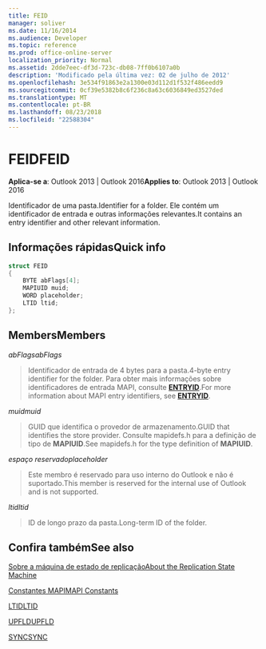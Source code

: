 ```yaml
---
title: FEID
manager: soliver
ms.date: 11/16/2014
ms.audience: Developer
ms.topic: reference
ms.prod: office-online-server
localization_priority: Normal
ms.assetid: 2dde7eec-df3d-723c-db08-7ff0b6107a0b
description: 'Modificado pela última vez: 02 de julho de 2012'
ms.openlocfilehash: 3e534f91863e2a1300e03d112d1f532f486eedd9
ms.sourcegitcommit: 0cf39e5382b8c6f236c8a63c6036849ed3527ded
ms.translationtype: MT
ms.contentlocale: pt-BR
ms.lasthandoff: 08/23/2018
ms.locfileid: "22588304"
---
```

# <a name="feid"></a><span data-ttu-id="702f8-103">FEID</span><span class="sxs-lookup"><span data-stu-id="702f8-103">FEID</span></span>

 
  
<span data-ttu-id="702f8-104">**Aplica-se a**: Outlook 2013 | Outlook 2016</span><span class="sxs-lookup"><span data-stu-id="702f8-104">**Applies to**: Outlook 2013 | Outlook 2016</span></span> 
  
<span data-ttu-id="702f8-105">Identificador de uma pasta.</span><span class="sxs-lookup"><span data-stu-id="702f8-105">Identifier for a folder.</span></span> <span data-ttu-id="702f8-106">Ele contém um identificador de entrada e outras informações relevantes.</span><span class="sxs-lookup"><span data-stu-id="702f8-106">It contains an entry identifier and other relevant information.</span></span>
  
## <a name="quick-info"></a><span data-ttu-id="702f8-107">Informações rápidas</span><span class="sxs-lookup"><span data-stu-id="702f8-107">Quick info</span></span>

```cpp
struct FEID 
{ 
    BYTE abFlags[4]; 
    MAPIUID muid; 
    WORD placeholder; 
    LTID ltid; 
};
```

## <a name="members"></a><span data-ttu-id="702f8-108">Members</span><span class="sxs-lookup"><span data-stu-id="702f8-108">Members</span></span>

 <span data-ttu-id="702f8-109">_abFlags_</span><span class="sxs-lookup"><span data-stu-id="702f8-109">_abFlags_</span></span>
  
> <span data-ttu-id="702f8-110">Identificador de entrada de 4 bytes para a pasta.</span><span class="sxs-lookup"><span data-stu-id="702f8-110">4-byte entry identifier for the folder.</span></span> <span data-ttu-id="702f8-111">Para obter mais informações sobre identificadores de entrada MAPI, consulte **[ENTRYID](entryid.md)**.</span><span class="sxs-lookup"><span data-stu-id="702f8-111">For more information about MAPI entry identifiers, see **[ENTRYID](entryid.md)**.</span></span> 
    
 <span data-ttu-id="702f8-112">_muid_</span><span class="sxs-lookup"><span data-stu-id="702f8-112">_muid_</span></span>
  
> <span data-ttu-id="702f8-113">GUID que identifica o provedor de armazenamento.</span><span class="sxs-lookup"><span data-stu-id="702f8-113">GUID that identifies the store provider.</span></span> <span data-ttu-id="702f8-114">Consulte mapidefs.h para a definição de tipo de **MAPIUID**.</span><span class="sxs-lookup"><span data-stu-id="702f8-114">See mapidefs.h for the type definition of **MAPIUID**.</span></span> 
    
 <span data-ttu-id="702f8-115">_espaço reservado_</span><span class="sxs-lookup"><span data-stu-id="702f8-115">_placeholder_</span></span>
  
> <span data-ttu-id="702f8-116">Este membro é reservado para uso interno do Outlook e não é suportado.</span><span class="sxs-lookup"><span data-stu-id="702f8-116">This member is reserved for the internal use of Outlook and is not supported.</span></span>
    
 <span data-ttu-id="702f8-117">_ltid_</span><span class="sxs-lookup"><span data-stu-id="702f8-117">_ltid_</span></span>
  
> <span data-ttu-id="702f8-118">ID de longo prazo da pasta.</span><span class="sxs-lookup"><span data-stu-id="702f8-118">Long-term ID of the folder.</span></span>
    
## <a name="see-also"></a><span data-ttu-id="702f8-119">Confira também</span><span class="sxs-lookup"><span data-stu-id="702f8-119">See also</span></span>



[<span data-ttu-id="702f8-120">Sobre a máquina de estado de replicação</span><span class="sxs-lookup"><span data-stu-id="702f8-120">About the Replication State Machine</span></span>](about-the-replication-state-machine.md)
  
[<span data-ttu-id="702f8-121">Constantes MAPI</span><span class="sxs-lookup"><span data-stu-id="702f8-121">MAPI Constants</span></span>](mapi-constants.md)
  
[<span data-ttu-id="702f8-122">LTID</span><span class="sxs-lookup"><span data-stu-id="702f8-122">LTID</span></span>](ltid.md)
  
[<span data-ttu-id="702f8-123">UPFLD</span><span class="sxs-lookup"><span data-stu-id="702f8-123">UPFLD</span></span>](upfld.md)
  
[<span data-ttu-id="702f8-124">SYNC</span><span class="sxs-lookup"><span data-stu-id="702f8-124">SYNC</span></span>](sync.md)

